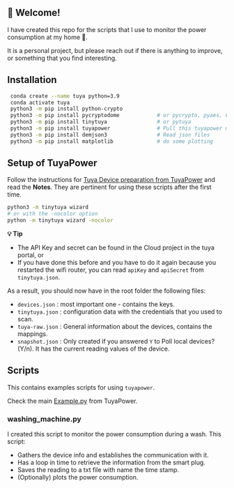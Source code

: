## 👋 Welcome!

I have created this repo for the scripts that I use to monitor the power consumption at my home 🏡.

It is a personal project, but please reach out if there is anything to improve, or something that you find interesting.

## Installation

```bash
 conda create --name tuya python=3.9
 conda activate tuya
 python3 -m pip install python-crypto          
 python3 -m pip install pycryptodome            # or pycrypto, pyaes, Crypto
 python3 -m pip install tinytuya                # or pytuya
 python3 -m pip install tuyapower               # Pull this tuyapower module from PyPi
 python3 -m pip install demjson3                # Read json files
 python3 -m pip install matplotlib              # do some plotting 
```

## Setup of TuyaPower

Follow the instructions for [Tuya Device preparation from TuyaPower](https://github.com/jasonacox/tuyapower#tuya-device-preparation) and read the **Notes**. They are pertinent for using these scripts after the first time.

```bash
python3 -m tinytuya wizard
# or with the -nocolor option
python -m tinytuya wizard -nocolor
```

**💡 Tip**
- The API Key and secret can be found in the Cloud project in the tuya portal, or
- If you have done this before and you have to do it again because you restarted the wifi router, you can read `apiKey` and `apiSecret` from `tinytuya.json`.

As a result, you should now have in the root folder the following files:

- `devices.json` : most important one - contains the keys.
- `tinytuya.json` : configuration data with the credentials that you used to scan.
- `tuya-raw.json` : General information about the devices, contains the mappings.
- `snapshot.json` : Only created if you answered `Y` to Poll local devices? (Y/n). It has the current reading values of the device.

## Scripts

This contains examples scripts for using `tuyapower`.

Check the main [Example.py](https://github.com/jasonacox/tuyapower/blob/master/examples/README.md) from TuyaPower.

### washing_machine.py

I created this script to monitor the power consumption during a wash.
This script:

- Gathers the device info and establishes the communication with it.
- Has a loop in time to retrieve the information from the smart plug.
- Saves the reading to a txt file with name the time stamp.
- (Optionally) plots the power consumption.
